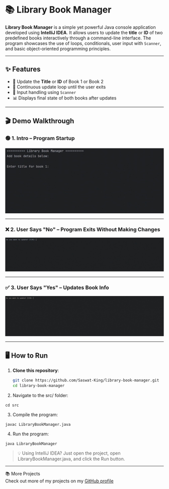 # 📚 Library Book Manager

**Library Book Manager** is a simple yet powerful Java console application developed using **IntelliJ IDEA**. It allows users to update the **title** or **ID** of two predefined books interactively through a command-line interface. The program showcases the use of loops, conditionals, user input with `Scanner`, and basic object-oriented programming principles.

---

## ✨ Features

- 📘 Update the **Title** or **ID** of Book 1 or Book 2
- 🔄 Continuous update loop until the user exits
- 🤖 Input handling using `Scanner`
- 📊 Displays final state of both books after updates

---

## 🎬 Demo Walkthrough

### 🟢 1. Intro – Program Startup
![Intro Scene](./assets/intro.gif)

---

### ❌ 2. User Says "No" – Program Exits Without Making Changes
![User Says No](./assets/user-says-no.gif)

---

### ✅ 3. User Says "Yes" – Updates Book Info
![User Says Yes](./assets/user-says-yes.gif)

---

## 🖥️ How to Run

1. **Clone this repository**:
   ```bash
   git clone https://github.com/Saswat-King/library-book-manager.git
   cd library-book-manager
   ```

2. Navigate to the src/ folder:

```
cd src
```

3. Compile the program:

```
javac LibraryBookManager.java
```

4. Run the program:

```
java LibraryBookManager
```


> 💡 Using IntelliJ IDEA?
Just open the project, open LibraryBookManager.java, and click the Run button.


---

📚 More Projects <br>
Check out more of my projects on my [GitHub profile](https://github.com/Saswat-King)
